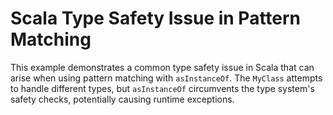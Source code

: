 # Scala Type Safety Issue in Pattern Matching

This example demonstrates a common type safety issue in Scala that can arise when using pattern matching with `asInstanceOf`.  The `MyClass` attempts to handle different types, but `asInstanceOf` circumvents the type system's safety checks, potentially causing runtime exceptions.